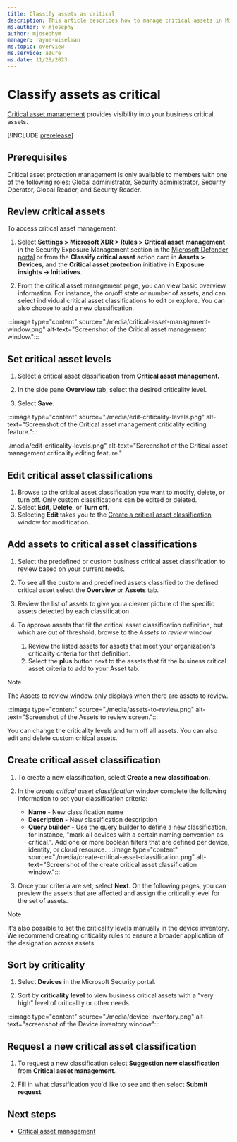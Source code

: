 ```yaml
---
title: Classify assets as critical
description: This article describes how to manage critical assets in Microsoft Exposure Management.
ms.author: v-mjosephy
author: mjosephym
manager: rayne-wiselman
ms.topic: overview
ms.service: azure
ms.date: 11/28/2023
---
```


# Classify assets as critical

[Critical asset management](critical-asset-management.md) provides visibility into your business critical assets.

[!INCLUDE [prerelease](../includes//prerelease.md)]

## Prerequisites

Critical asset protection management is only available to members with one of the following roles: Global administrator, Security administrator, Security Operator, Global Reader, and Security Reader.



## Review critical assets

To access critical asset management:

1. Select **Settings > Microsoft XDR > Rules > Critical asset management**  in the Security Exposure Management section in the [Microsoft Defender portal](https://security.microsoft.com) or from the **Classify critical asset** action card in **Assets > Devices**, and the **Critical asset protection** initiative in **Exposure insights -> Initiatives**.

1. From the critical asset management page, you can view basic overview information. For instance, the on/off state or number of assets, and can select individual critical asset classifications to edit or explore. You can also choose to add a new classification.
<!--1. From there you can choose to change criticality levels,  view the general critical asset information including the  review general information such , choose to review classifications, create new classifications, or update the criticality levels for the existing classifications in your organization.-->

:::image type="content" source="./media/critical-asset-management-window.png" alt-text="Screenshot of the Critical asset management window.":::


## Set critical asset levels

1. Select a critical asset classification from **Critical asset management.**

1. In the side pane **Overview** tab, select the desired criticality level. 

1. Select **Save**.

:::image type="content" source="./media/edit-criticality-levels.png" alt-text="Screenshot of the Critical asset management criticality editing feature.":::

./media/edit-criticality-levels.png" alt-text="Screenshot of the Critical asset management criticality editing feature."

## Edit critical asset classifications

1. Browse to the critical asset classification you want to modify, delete, or turn off. Only custom classifications can be edited or deleted.
1. Select **Edit**, **Delete**, or **Turn off**.
1. Selecting **Edit** takes you to the [Create a critical asset classification](#create-critical-asset-classification) window for modification.

## Add assets to critical asset classifications

1. Select the predefined or custom business critical asset classification to review based on your current needs.

1. To see all the custom and predefined assets classified to the defined critical asset select the **Overview** or **Assets** tab.

1. Review the list of assets to give you a clearer picture of the specific assets detected by each classification.

1. To approve assets that fit the critical asset classification definition, but which are out of threshold, browse to the *Assets to review* window.
    1. Review the listed assets for assets that meet your organization's criticality criteria for that definition.
    1. Select the **plus** button next to the assets that fit the business critical asset criteria to add to your Asset tab.

> [!NOTE]
> The Assets to review window only displays when there are assets to review.

:::image type="content" source="./media/assets-to-review.png" alt-text="Screenshot of the Assets to review screen.":::

<!--## Critical asset overview

: CAP management  explanation about how we identify critical asset for our customers and marking them as critical  predefined queries, what, which, why  managing rules – setting criticality level, turning rules off/on  Reviewing asset list  low confidence criticality  suggest new classifications for us to support  custom queries  criticality in other portal experiences (e.g., device inventory).-->

<!--The Overview tab provides the following information:


- **Description** - A description of the critical asset.
- **Status** - Whether the critical asset is on or off.
- **Assets** - The number of connected assets.
- **Created on** - The date the critical asset was created.
- **Updated on** - The date the critical asset was updated.
- **Created by** - The critical asset creator.
-->
You can change the criticality levels and turn off all assets. You can also edit and delete custom critical assets.

## Create critical asset classification

1. To create a new classification, select **Create a new classification.**

1. In the *create critical asset classification* window complete the following information to set your classification criteria:

    - **Name** - New classification name
    - **Description** - New classification description
    - **Query builder** - Use the query builder to define a new classification, for instance, "mark all devices with a certain naming convention as critical.". Add one or more boolean filters that are defined per device, identity, or cloud resource.
:::image type="content" source="./media/create-critical-asset-classification.png" alt-text="Screenshot of the create critical asset classification window.":::
1. Once your criteria are set, select **Next**. On the following pages, you can preview the assets that are affected and assign the criticality level for the set of assets.

> [!NOTE]
> It's also possible to set the criticality levels manually in the device inventory. We recommend creating criticality rules to ensure a broader application of the designation across assets.
<!--initiative?The initiative page allows you to view security metrics, security recommendations, critical assets, and history in one place. In addition, you can access critical asset management to change your asset criticality levels. -->

## Sort by criticality

1. Select **Devices** in the Microsoft Security portal.

1. Sort by **criticality level** to view business critical assets with a "very high" level of criticality or other needs.

:::image type="content" source="./media/device-inventory.png" alt-text="screenshot of the Device inventory window":::

## Request a new critical asset classification

1. To request a new classification select **Suggestion new classification** from **Critical asset management**.

1. Fill in what classification you'd like to see and then select **Submit request**.

## Next steps

- [Critical asset management](critical-asset-management.md)
